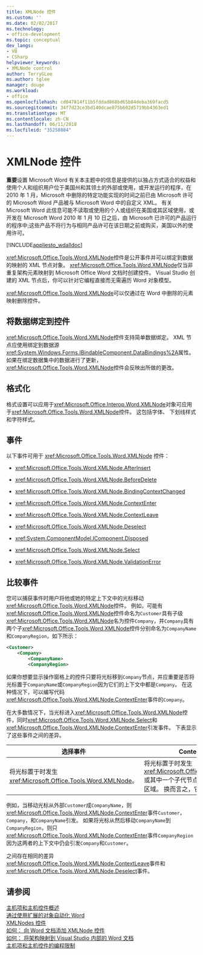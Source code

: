 ```yaml
---
title: XMLNode 控件
ms.custom: ''
ms.date: 02/02/2017
ms.technology:
- office-development
ms.topic: conceptual
dev_langs:
- VB
- CSharp
helpviewer_keywords:
- XMLNode control
author: TerryGLee
ms.author: tglee
manager: douge
ms.workload:
- office
ms.openlocfilehash: cd047814f11b5fddad868bd65b84deba369facd5
ms.sourcegitcommit: 34f7d23ce3bd140dcae875b602d5719bb4363ed1
ms.translationtype: MT
ms.contentlocale: zh-CN
ms.lasthandoff: 06/11/2018
ms.locfileid: "35258884"
---
```

# <a name="xmlnode-control"></a>XMLNode 控件
  **重要**设置 Microsoft Word 有关本主题中的信息是提供的以独占方式适合的权益和使用个人和组织用户位于美国州和其领土的外部或使用，或开发运行的程序，在 2010 年 1 月，Microsoft 中删除的特定功能实现的时间之前已由 Microsoft 许可的 Microsoft Word 产品被与 Microsoft Word 中的自定义 XML。 有关 Microsoft Word 此信息可能不读取或使用的个人或组织在美国或其区域使用，或开发在 Microsoft Word 2010 年 1 月 10 日之后，由 Microsoft 已许可的产品运行的程序中;这些产品不将行为与相同产品许可在该日期之前或购买，美国以外的使用许可。  
  
 [!INCLUDE[appliesto_wdalldoc](../vsto/includes/appliesto-wdalldoc-md.md)]  
  
 <xref:Microsoft.Office.Tools.Word.XMLNode>控件是公开事件并可以绑定到数据的映射的 XML 节点对象。 <xref:Microsoft.Office.Tools.Word.XMLNode>仅当非重复架构元素映射到 Microsoft Office Word 文档时创建控件。 Visual Studio 创建的 XML 节点后，你可以针对它编程直接而无需遍历 Word 对象模型。  
  
 <xref:Microsoft.Office.Tools.Word.XMLNode>可以仅通过在 Word 中删除的元素映射删除控件。  
  
## <a name="bind-data-to-the-control"></a>将数据绑定到控件  
 <xref:Microsoft.Office.Tools.Word.XMLNode>控件支持简单数据绑定。 XML 节点应使用绑定到数据源<xref:System.Windows.Forms.IBindableComponent.DataBindings%2A>属性。 如果在绑定数据集中的数据进行了更新，<xref:Microsoft.Office.Tools.Word.XMLNode>控件会反映出所做的更改。  
  
## <a name="formatting"></a>格式化  
 格式设置可以应用于<xref:Microsoft.Office.Interop.Word.XMLNode>对象可应用于<xref:Microsoft.Office.Tools.Word.XMLNode>控件。 这包括字体、 下划线样式和字符样式。  
  
## <a name="events"></a>事件  
 以下事件可用于 <xref:Microsoft.Office.Tools.Word.XMLNode> 控件：  
  
-   <xref:Microsoft.Office.Tools.Word.XMLNode.AfterInsert>  
  
-   <xref:Microsoft.Office.Tools.Word.XMLNode.BeforeDelete>  
  
-   <xref:Microsoft.Office.Tools.Word.XMLNode.BindingContextChanged>  
  
-   <xref:Microsoft.Office.Tools.Word.XMLNode.ContextEnter>  
  
-   <xref:Microsoft.Office.Tools.Word.XMLNode.ContextLeave>  
  
-   <xref:Microsoft.Office.Tools.Word.XMLNode.Deselect>  
  
-   <xref:System.ComponentModel.IComponent.Disposed>  
  
-   <xref:Microsoft.Office.Tools.Word.XMLNode.Select>  
  
-   <xref:Microsoft.Office.Tools.Word.XMLNode.ValidationError>  
  
## <a name="compare-events"></a>比较事件  
 您可以捕获事件时用户将他或她的特定上下文中的光标移动<xref:Microsoft.Office.Tools.Word.XMLNode>控件。 例如，可能有<xref:Microsoft.Office.Tools.Word.XMLNode>控件命名为`Customer`具有子级<xref:Microsoft.Office.Tools.Word.XMLNode>名为控件`Company`，并`Company`具有两个子<xref:Microsoft.Office.Tools.Word.XMLNode>控件分别命名为`CompanyName`和`CompanyRegion`，如下所示：  
  
```xml  
<Customer>  
    <Company>  
        <CompanyName>  
        <CompanyRegion>  
```  
  
 如果你想要显示操作窗格上的控件只要将光标移到`Company`节点，并应重要是否将光标置于`CompanyName`或`CompanyRegion`因为它们的上下文中都是`Company`。 在这种情况下，可以编写代码<xref:Microsoft.Office.Tools.Word.XMLNode.ContextEnter>事件的`Company`。  
  
 在大多数情况下，当光标进入<xref:Microsoft.Office.Tools.Word.XMLNode>控件，同时<xref:Microsoft.Office.Tools.Word.XMLNode.Select>和<xref:Microsoft.Office.Tools.Word.XMLNode.ContextEnter>引发事件。 下表显示了这些事件之间的差异。  
  
|选择事件|ContextEnter 事件|  
|------------------|------------------------|  
|将光标置于时发生<xref:Microsoft.Office.Tools.Word.XMLNode>。|将光标置于时发生<xref:Microsoft.Office.Tools.Word.XMLNode>或其中一个子代节点，从节点的上下文以外的区域。 换而言之，它只更改时引发的上下文。|  
  
 例如，当移动光标从外部`Customer`成`CompanyName`，则<xref:Microsoft.Office.Tools.Word.XMLNode.ContextEnter>事件`Customer`， `Company`，和`CompanyName`引发。 如果将光标从然后移动`CompanyName`到`CompanyRegion`，则只<xref:Microsoft.Office.Tools.Word.XMLNode.ContextEnter>事件`CompanyRegion`因为这两者的上下文中仍会引发`Company`和`Customer`。  
  
 之间存在相同的差异<xref:Microsoft.Office.Tools.Word.XMLNode.ContextLeave>事件和<xref:Microsoft.Office.Tools.Word.XMLNode.Deselect>事件。  
  
## <a name="see-also"></a>请参阅  
 [主机项和主机控件概述](../vsto/host-items-and-host-controls-overview.md)   
 [通过使用扩展的对象自动化 Word](../vsto/automating-word-by-using-extended-objects.md)   
 [XMLNodes 控件](../vsto/xmlnodes-control.md)   
 [如何： 向 Word 文档添加 XMLNode 控件](../vsto/how-to-add-xmlnode-controls-to-word-documents.md)   
 [如何： 将架构映射到 Visual Studio 内部的 Word 文档](../vsto/how-to-map-schemas-to-word-documents-inside-visual-studio.md)   
 [主机项和主机控件的编程限制](../vsto/programmatic-limitations-of-host-items-and-host-controls.md)  
  
  